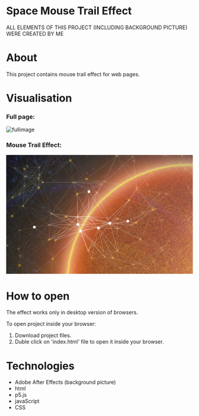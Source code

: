# Space Mouse Trail Effect
ALL ELEMENTS OF THIS PROJECT (INCLUDING BACKGROUND PICTURE) WERE CREATED BY ME

# About
This project contains mouse trail effect for web pages. 


# Visualisation
  
### Full page: 
  
![fullimage](/readme-pictures/full.png)
  
### Mouse Trail Effect:  
  
![fullimage](/readme-pictures/3.png)
  
  
# How to open
The effect works only in desktop version of browsers.
  
To open project inside your browser:
1. Download project files.  
2. Duble click on 'index.html' file to open it inside your browser.  

# Technologies

* Adobe After Effects (background picture)
* html
* p5.js
* javaScript
* CSS
